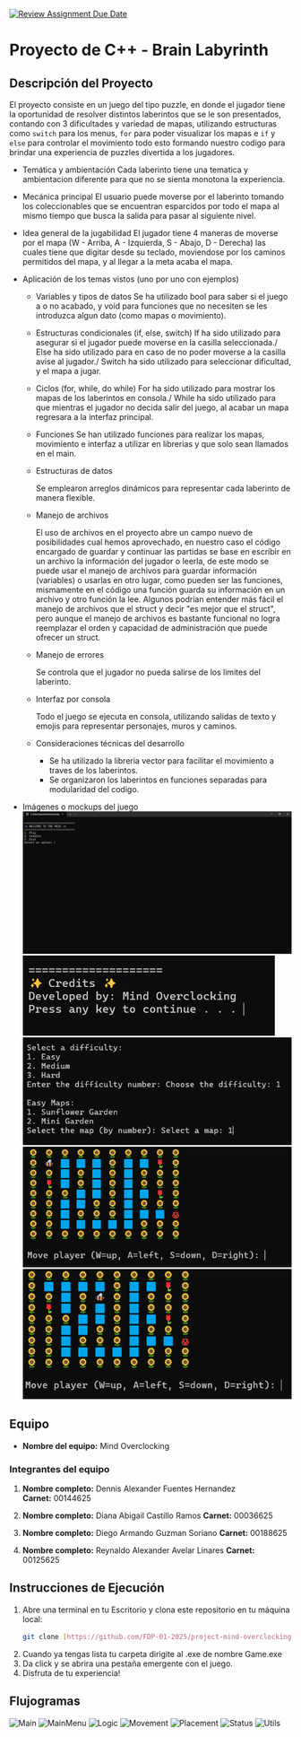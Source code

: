 [![Review Assignment Due Date](https://classroom.github.com/assets/deadline-readme-button-22041afd0340ce965d47ae6ef1cefeee28c7c493a6346c4f15d667ab976d596c.svg)](https://classroom.github.com/a/mi1WNrHU)
# Proyecto de C++ - Brain Labyrinth

## Descripción del Proyecto
El proyecto consiste en un juego del tipo puzzle, en donde el jugador tiene la oportunidad de resolver distintos laberintos que se le son presentados, contando con 3 dificultades y variedad de mapas, utilizando estructuras como `switch` para los menus, `for` para poder visualizar los mapas e `if` y `else` para controlar el movimiento todo esto formando nuestro codigo para brindar una experiencia de puzzles divertida a los jugadores.

- Temática y ambientación
   Cada laberinto tiene una tematica y ambientacion diferente para que no se sienta monotona la experiencia.

- Mecánica principal
   El usuario puede moverse por el laberinto tomando los coleccionables que se encuentran esparcidos por todo el mapa al mismo tiempo que busca la salida para pasar al siguiente nivel.

- Idea general de la jugabilidad
   El jugador tiene 4 maneras de moverse por el mapa (W - Arriba, A - Izquierda, S - Abajo, D - Derecha) las cuales tiene que digitar desde su teclado, moviendose por los caminos permitidos del mapa, y al llegar a la meta acaba el mapa.

- Aplicación de los temas vistos (uno por uno con ejemplos)
   - Variables y tipos de datos
      Se ha utilizado bool para saber si el juego a o no acabado, y void para funciones que no necesiten se les introduzca algun dato (como mapas o movimiento).

   - Estructuras condicionales (if, else, switch)
      If ha sido utilizado para asegurar si el jugador puede moverse en la casilla seleccionada./
      Else ha sido utilizado para en caso de no poder moverse a la casilla avise al jugador./
      Switch ha sido utilizado para seleccionar dificultad, y el mapa a jugar.

   - Ciclos (for, while, do while)
      For ha sido utilizado para mostrar los mapas de los laberintos en consola./
      While ha sido utilizado para que mientras el jugador no decida salir del juego, al acabar un mapa regresara a la interfaz principal.
      
   - Funciones
      Se han utilizado funciones para realizar los mapas, movimiento e interfaz a utilizar en librerias y que solo sean llamados en el main.

   
   - Estructuras de datos

     Se emplearon arreglos dinámicos para representar cada laberinto de manera flexible.
   
   - Manejo de archivos
     
      El uso de archivos en el proyecto abre un campo nuevo de posibilidades cual hemos aprovechado, en nuestro caso el código encargado de guardar y continuar las partidas se base en escribir en un archivo la información del jugador o leerla, de este modo se puede usar el manejo de archivos para guardar información (variables) o usarlas en otro lugar, como pueden ser las funciones, mismamente en el código una función guarda su información en un archivo y otro función la lee. Algunos podrian entender más fácil el manejo de archivos que el struct y decir "es mejor que el struct", pero aunque el manejo de archivos es bastante funcional no logra reemplazar el orden y capacidad de administración que puede ofrecer un struct.

   - Manejo de errores


     Se controla que el jugador no pueda salirse de los limites del laberinto.
     

   - Interfaz por consola



     Todo el juego se ejecuta en consola, utilizando salidas de texto y emojis para representar personajes, muros y caminos.

   - Consideraciones técnicas del desarrollo
     - Se ha utilizado la libreria vector para facilitar el movimiento a traves de los laberintos.
     - Se organizaron los laberintos en funciones separadas para modularidad del codigo.
      
- Imágenes o mockups del juego
   ![Menu](MAINMENU.png)
   ![Creditos](CREDITOS.png)
   ![Dificultades](LVL-DIFFICULTY.png)
   ![Mapa](MAP.png)
   ![Movimiento](MOVEMENT.png)
   
## Equipo

- **Nombre del equipo:** Mind Overclocking

### Integrantes del equipo

1. **Nombre completo:** Dennis Alexander Fuentes Hernandez  
   **Carnet:** 00144625

2. **Nombre completo:** Diana Abigail Castillo Ramos
   **Carnet:** 00036625

3. **Nombre completo:** Diego Armando Guzman Soriano
   **Carnet:** 00188625

4. **Nombre completo:** Reynaldo Alexander Avelar Linares 
   **Carnet:** 00125625


## Instrucciones de Ejecución

1. Abre una terminal en tu Escritorio y clona este repositorio en tu máquina local:
   ```bash
   git clone [https://github.com/FDP-01-2025/project-mind-overclocking.git]
2. Cuando ya tengas lista tu carpeta dirigite al .exe de nombre Game.exe
3. Da click y se abrira una pestaña emergente con el juego.
4. Disfruta de tu experiencia!

## Flujogramas
![Main](Main.png)
![MainMenu](main_menu.png)
![Logic](maze_logic.png)
![Movement](maze_movement.png)
![Placement](player_placement.png)
![Status](player_status.png)
![Utils](vector_utils.png)
